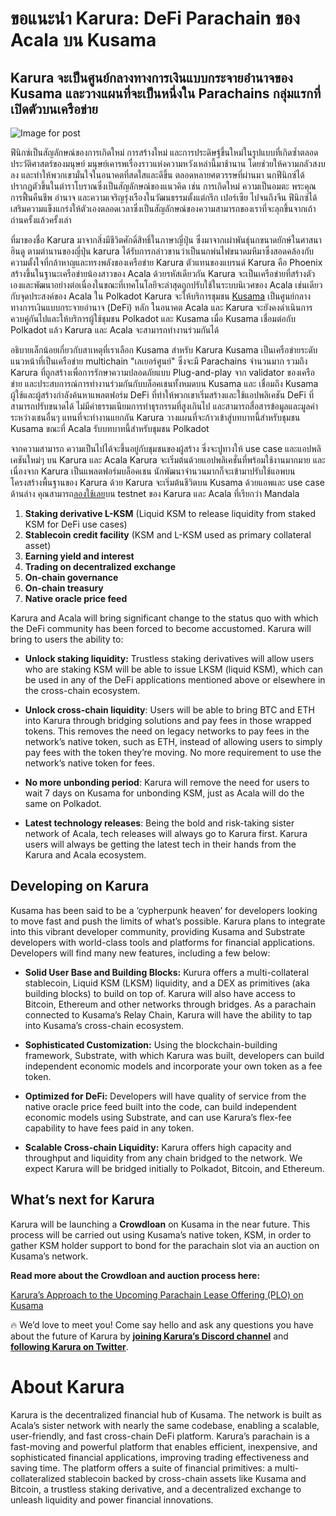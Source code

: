 # **ขอแนะนำ Karura: DeFi Parachain ของ Acala บน Kusama**

## Karura จะเป็นศูนย์กลางทางการเงินแบบกระจายอำนาจของ Kusama และวางแผนที่จะเป็นหนึ่งใน Parachains กลุ่มแรกที่เปิดตัวบนเครือข่าย

![Image for post](https://miro.medium.com/max/1600/0*nr7tcscsg65Yy_zx)

ฟีนิกซ์เป็นสัญลักษณ์ของการเกิดใหม่ การสร้างใหม่ และการประดิษฐ์ขึ้นใหม่ในรูปแบบที่เกิดซ้ำตลอดประวัติศาสตร์ของมนุษย์ มนุษย์เคารพเรื่องราวแห่งความหวังเหล่านี้มาช้านาน โดยช่วยให้ความกลัวสงบลง และทำให้พวกเขามั่นใจในอนาคตที่สดใสและดีขึ้น ตลอดหลายศตวรรษที่ผ่านมา นกฟีนิกซ์ได้ปรากฏตัวขึ้นในตำราโบราณซึ่งเป็นสัญลักษณ์ของแนวคิด เช่น การเกิดใหม่ ความเป็นอมตะ พระคุณ การฟื้นคืนชีพ อำนาจ และความเจริญรุ่งเรืองในวัฒนธรรมตั้งแต่กรีก เปอร์เซีย ไปจนถึงจีน ฟีนิกซ์ได้เสริมความแข็งแกร่งให้ตัวเองตลอดเวลาซึ่งเป็นสัญลักษณ์ของความสามารถของเราที่จะลุกขึ้นจากเถ้าถ่านครั้งแล้วครั้งเล่า

ที่มาของชื่อ Karura มาจากสิ่งมีชีวิตศักดิ์สิทธิ์ในภาษาญี่ปุ่น ซึ่งมาจากเผ่าพันธุ์นกขนาดยักษ์ในศาสนาฮินดู ตามตำนานของญี่ปุ่น karura ได้รับการกล่าวขานว่าเป็นนกพ่นไฟขนาดมหึมาซึ่งสอดคล้องกับความตั้งใจที่กล้าหาญและทรงพลังของเครือข่าย Karura ตัวแทนของแบรนด์ Karura คือ Phoenix สร้างขึ้นในฐานะเครือข่ายน้องสาวของ Acala ด้วยรหัสเดียวกัน Karura จะเป็นเครือข่ายที่สร้างตัวเองและพัฒนาอย่างต่อเนื่องในขณะที่เทคโนโลยีจะล่าสุดถูกปรับใช้ในระบบนิเวศของ Acala เช่นเดียวกับจุดประสงค์ของ Acala ใน Polkadot Karura จะให้บริการชุมชน [Kusama](http://kusama.network) เป็นศูนย์กลางทางการเงินแบบกระจายอำนาจ (DeFi) หลัก ในอนาคต Acala และ Karura จะยังคงดำเนินการควบคู่กันไปและให้บริการผู้ใช้ชุมชน Polkadot และ Kusama เมื่อ Kusama เชื่อมต่อกับ Polkadot แล้ว Karura และ Acala จะสามารถทำงานร่วมกันได้

อธิบายเล็กน้อยเกี่ยวกับสาเหตุที่เราเลือก Kusama สำหรับ Karura Kusama เป็นเครือข่ายระดับแนวหน้าที่เป็นเครือข่าย multichain "เลเยอร์ศูนย์" ซึ่งจะมี Parachains จำนวนมาก รวมถึง Karura ที่ถูกสร้างเพื่อการรักษาความปลอดภัยแบบ Plug-and-play จาก validator ของเครือข่าย และประสบการณ์การทำงานร่วมกันกับบล็อคเชนทั้งหมดบน Kusama และ เชื่อมถึง Kusama ผู้ใช้และผู้สร้างกำลังค้นหาแพลตฟอร์ม DeFi ที่ทำให้พวกเขาเริ่มสร้างและใช้แอปพลิเคชัน DeFi ที่สามารถปรับขนาดได้ ไม่มีค่าธรรมเนียมการทำธุรกรรมที่สูงเกินไป และสามารถสื่อสารข้อมูลและมูลค่าระหว่างเชนอื่นๆ แทนที่จะทำงานแยกกัน Karura วางแผนที่จะก้าวเข้าสู่บทบาทนี้สำหรับชุมชน Kusama ขณะที่ Acala รับบทบาทนี้สำหรับชุมชน Polkadot

จากความสามารถ ความเป็นไปได้จะขึ้นอยู่กับชุมชนของผู้สร้าง ซึ่งจะปูทางให้ use case และแอปพลิเคชันใหม่ๆ บน Karura และ Acala Karura จะเริ่มต้นด้วยแอปพลิเคชั่นที่พร้อมใช้งานมากมาย และเนื่องจาก Karura เป็นแพลตฟอร์มบล็อคเชน นักพัฒนาจำนวนมากก็จะเข้ามาปรับใช้แอพบนโครงสร้างพื้นฐานของ Karura ด้วย Karura จะเริ่มต้นชีวิตบน Kusama ด้วยแอพและ use case ด้านล่าง คุณสามารถ[ลองใช้เลย](https://apps.acala.network/)บน testnet ของ Karura และ Acala ที่เรียกว่า Mandala

1.  **Staking derivative L-KSM** (Liquid KSM to release liquidity from staked KSM for DeFi use cases)
2.  **Stablecoin credit facility** (KSM and L-KSM used as primary collateral asset)
3.  **Earning yield and interest**
4.  **Trading on decentralized exchange**
5.  **On-chain governance**
6.  **On-chain treasury**
7.  **Native oracle price feed**

Karura and Acala will bring significant change to the status quo with which the DeFi community has been forced to become accustomed. Karura will bring to users the ability to:

- **Unlock staking liquidity:** Trustless staking derivatives will allow users who are staking KSM will be able to issue LKSM (liquid KSM), which can be used in any of the DeFi applications mentioned above or elsewhere in the cross-chain ecosystem.

- **Unlock cross-chain liquidity**: Users will be able to bring BTC and ETH into Karura through bridging solutions and pay fees in those wrapped tokens. This removes the need on legacy networks to pay fees in the network’s native token, such as ETH, instead of allowing users to simply pay fees with the token they’re moving. No more requirement to use the network’s native token for fees.

- **No more unbonding period**: Karura will remove the need for users to wait 7 days on Kusama for unbonding KSM, just as Acala will do the same on Polkadot.

- **Latest technology releases**: Being the bold and risk-taking sister network of Acala, tech releases will always go to Karura first. Karura users will always be getting the latest tech in their hands from the Karura and Acala ecosystem.

## **Developing on Karura**

Kusama has been said to be a ‘cypherpunk heaven’ for developers looking to move fast and push the limits of what’s possible. Karura plans to integrate into this vibrant developer community, providing Kusama and Substrate developers with world-class tools and platforms for financial applications. Developers will find many new features, including a few below:

- **Solid User Base and Building Blocks:** Kurura offers a multi-collateral stablecoin, Liquid KSM (LKSM) liquidity, and a DEX as primitives (aka building blocks) to build on top of. Karura will also have access to Bitcoin, Ethereum and other networks through bridges. As a parachain connected to Kusama’s Relay Chain, Karura will have the ability to tap into Kusama’s cross-chain ecosystem.

- **Sophisticated Customization:** Using the blockchain-building framework, Substrate, with which Karura was built, developers can build independent economic models and incorporate your own token as a fee token.
- **Optimized for DeFi:** Developers will have quality of service from the native oracle price feed built into the code, can build independent economic models using Substrate, and can use Karura’s flex-fee capability to have fees paid in any token.
- **Scalable Cross-chain Liquidity:** Karura offers high capacity and throughput and liquidity from any chain bridged to the network. We expect Karura will be bridged initially to Polkadot, Bitcoin, and Ethereum.

## **What’s next for Karura**

Karura will be launching a **Crowdloan** on Kusama in the near future. This process will be carried out using Kusama’s native token, KSM, in order to gather KSM holder support to bond for the parachain slot via an auction on Kusama’s network.

**Read more about the Crowdloan and auction process here:**

[Karura’s Approach to the Upcoming Parachain Lease Offering (PLO) on Kusama](https://medium.com/acalanetwork/karuras-approach-to-the-upcoming-parachain-lease-offering-plo-on-kusama-12fbf09ee463)

🔥 We’d love to meet you! Come say hello and ask any questions you have about the future of Karura by [**joining Karura’s Discord channel**](https://discord.gg/HpsZx5r) and [**following Karura on Twitter**](https://twitter.com/karuranetwork).

# **About Karura**

Karura is the decentralized financial hub of Kusama. The network is built as Acala’s sister network with nearly the same codebase, enabling a scalable, user-friendly, and fast cross-chain DeFi platform. Karura’s parachain is a fast-moving and powerful platform that enables efficient, inexpensive, and sophisticated financial applications, improving trading effectiveness and saving time. The platform offers a suite of financial primitives: a multi-collateralized stablecoin backed by cross-chain assets like Kusama and Bitcoin, a trustless staking derivative, and a decentralized exchange to unleash liquidity and power financial innovations.
